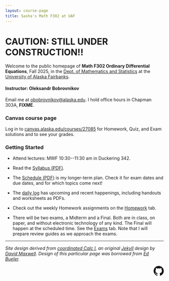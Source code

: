 ```yaml
---
layout: course-page
title: Sasha's Math F302 at UAF
---
```


# CAUTION: STILL UNDER CONSTRUCTION!!

Welcome to the public homepage of **Math F302 Ordinary Differential Equations**, Fall 2025, in the [Dept. of Mathematics and Statistics](http://www.uaf.edu/dms/) at the [University of Alaska Fairbanks](http://www.uaf.edu/).

#### Instructor:  Oleksandr Bobrovnikov

Email me at [obobrovnikov@alaska.edu](mailto:obobrovnikov@alaska.edu).  I hold office hours in Chapman 303A, **FIXME**.

### Canvas course page

Log in to [canvas.alaska.edu/courses/27085](https://canvas.alaska.edu/courses/27085) for Homework, Quiz, and Exam solutions and to see your grades.

### Getting Started

* Attend lectures: MWF 10:30--11:30 am in Duckering 342.

* Read the [Syllabus (PDF)](assets/general/F25/syllabus.pdf).

* The [Schedule (PDF)](assets/general/F25/schedule.pdf) is my longer-term plan.  Check it for exam dates and due dates, and for which topics come next!

* The [daily log](daily) has upcoming and recent happenings, including handouts and worksheets as PDFs.

* Check out the weekly Homework assignments on the [Homework](homework) tab.

* There will be two exams, a Midterm and a Final.  Both are in class, on paper, and without electronic technology of any kind.  The Final will happen at the scheduled time.  See the [Exams](exams) tab.  Note that I will prepare review guides as we approach the exams.

---
_Site design derived from [coordinated Calc I](https://uaf-math251.github.io/), an original [Jekyll](https://jekyllrb.com/) design by [David Maxwell](https://damaxwell.github.io/). Design of this particular page was borrowed from [Ed Bueler](https://bueler.github.io)._

[<img src="assets/images/GitHub-Mark-32px.png" align="right">](https://github.com/blackcurrantpi/ode "github repository for this site")
